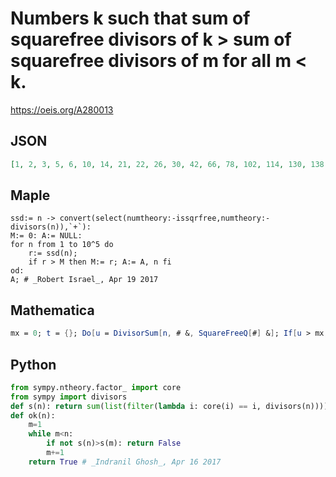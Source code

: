 # Numbers k such that sum of squarefree divisors of k \> sum of squarefree divisors of m for all m < k\.
https://oeis.org/A280013
## JSON
```JSON
[1, 2, 3, 5, 6, 10, 14, 21, 22, 26, 30, 42, 66, 78, 102, 114, 130, 138, 170, 174, 186, 210, 318, 330, 390, 462, 510, 546, 570, 690, 798, 858, 870, 930, 1110, 1218, 1230, 1290, 1410, 1554, 1590, 1722, 1770, 1830, 1974, 2010, 2130, 2190, 2310, 2730, 3390, 3570, 3990, 4290, 4830, 5610]
```
## Maple
```Maple
ssd:= n -> convert(select(numtheory:-issqrfree,numtheory:-divisors(n)),`+`):
M:= 0: A:= NULL:
for n from 1 to 10^5 do
    r:= ssd(n);
    if r > M then M:= r; A:= A, n fi
od:
A; # _Robert Israel_, Apr 19 2017
```
## Mathematica
```Mathematica
mx = 0; t = {}; Do[u = DivisorSum[n, # &, SquareFreeQ[#] &]; If[u > mx, mx = u; AppendTo[t, n]], {n, 6000}]; t
```
## Python
```Python
from sympy.ntheory.factor_ import core
from sympy import divisors
def s(n): return sum(list(filter(lambda i: core(i) == i, divisors(n))))
def ok(n):
    m=1
    while m<n:
        if not s(n)>s(m): return False
        m+=1
    return True # _Indranil Ghosh_, Apr 16 2017
```
